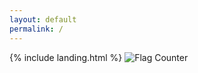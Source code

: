 ```yaml
---
layout: default
permalink: /
---
```


{% include landing.html %}
<img src="https://s11.flagcounter.com/count/IR6g/bg_646464/txt_000000/border_646464/columns_8/maxflags_24/viewers_0/labels_1/pageviews_1/flags_0/percent_1/" alt="Flag Counter" border="0">
